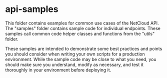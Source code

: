 # api-samples
This folder contains examples for common use cases of the NetCloud API. The "samples" folder contains
sample code for individual endpoints. These samples call common code helper classes and functions
from the "utils" folder.

These samples are intended to demonstrate some best practices and points you should consider when 
writing your own scripts for a production environment.  While the sample code may be close to 
what you need, you should make sure you understand, modify as necessary, and test it 
thoroughly in your environment before deploying it. 
